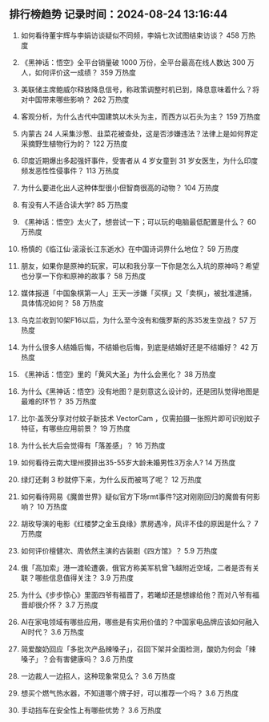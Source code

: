 
## 排行榜趋势 记录时间：2024-08-24 13:16:44
  
  1. 如何看待董宇辉与李娟访谈疑似不同频，李娟七次试图结束访谈？ 458 万热度
    
  2. 《黑神话：悟空》全平台销量破 1000 万份，全平台最高在线人数达 300 万人，如何评价这一成绩？ 359 万热度
    
  3. 美联储主席鲍威尔释放降息信号，称政策调整时机已到，降息意味着什么？将对中国带来哪些影响？ 262 万热度
    
  4. 客观分析，为什么古代中国建筑以木头为主，而西方以石头为主？ 159 万热度
    
  5. 内蒙古 24 人采集沙葱、韭菜花被查处，这是否涉嫌违法？法律上是如何界定采摘野生植物行为的？ 122 万热度
    
  6. 印度近期爆出多起强奸事件，受害者从 4 岁女童到 31 岁女医生，为什么印度频发恶性性侵事件？ 113 万热度
    
  7. 为什么要进化出人这种体型很小但智商很高的动物？ 104 万热度
    
  8. 有没有人不适合读大学? 85 万热度
    
  9. 《黑神话：悟空》太火了，想尝试一下；可以玩的电脑最低配置是什么？ 60 万热度
    
  10. 杨慎的《临江仙·滚滚长江东逝水》在中国诗词界什么地位？ 59 万热度
    
  11. 朋友，如果你是原神的玩家，可以和我分享一下你是怎么入坑的原神吗？希望也分享一下你和原神的故事？ 58 万热度
    
  12. 媒体报道「中国象棋第一人」王天一涉嫌「买棋」又「卖棋」，被批准逮捕，具体情况如何？ 58 万热度
    
  13. 乌克兰收到10架F16以后，为什么至今没有和俄罗斯的苏35发生空战？ 57 万热度
    
  14. 为什么很多人结婚后悔，不结婚也后悔，到底是结婚好还是不结婚好？ 42 万热度
    
  15. 《黑神话：悟空》里的「黄风大圣」为什么会黑化？ 38 万热度
    
  16. 为什么《黑神话：悟空》没有地图？是刻意这么设计的，还是团队觉得地图是最难的环节？ 35 万热度
    
  17. 比尔·盖茨分享对付蚊子新技术 VectorCam ，仅需拍摄一张照片即可识别蚊子特征，有哪些应用前景？ 19 万热度
    
  18. 为什么长大后会觉得有「落差感」？ 16 万热度
    
  19. 如何看待云南大理州摸排出35-55岁大龄未婚男性3万余人? 14 万热度
    
  20. 绿灯还剩 3 秒就停下来，为什么反而被骂了呢？ 12 万热度
    
  21. 如何看待网易《魔兽世界》疑似官方下场rmt事件?这对刚刚回归的魔兽有何影响？ 10 万热度
    
  22. 胡玫导演的电影《红楼梦之金玉良缘》票房遇冷，风评不佳的原因是什么？ 7 万热度
    
  23. 如何评价檀健次、周依然主演的古装剧《四方馆》？ 5.9 万热度
    
  24. 俄「高加索」港一渡轮遭袭，俄官方称美军机曾飞越附近空域，二者是否有关联？哪些信息值得关注？ 3.9 万热度
    
  25. 为什么《步步惊心》里面四爷有福晋了，若曦却还是想嫁给他？而对八爷有福晋却很介怀？ 3.7 万热度
    
  26. AI在家电领域有哪些应用，哪些是有实用价值的？中国家电品牌应该如何融入AI时代？ 3.6 万热度
    
  27. 简爱酸奶回应「多批次产品辣嗓子」，召回下架并全面检测，酸奶为何会「辣嗓子」？会有害健康吗？ 3.6 万热度
    
  28. 一边裁人一边招人，这种现象常见么？ 3.6 万热度
    
  29. 想买个燃气热水器，不知道哪个牌子好，可以推荐一个吗？ 3.6 万热度
    
  30. 手动挡车在安全性上有哪些优势？ 3.6 万热度
    